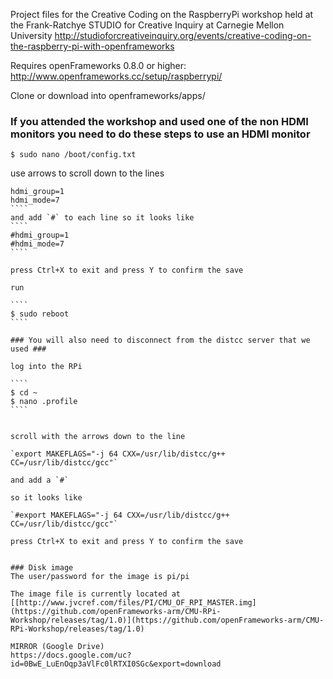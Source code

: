Project files for the Creative Coding on the RaspberryPi workshop held at the Frank-Ratchye STUDIO for Creative Inquiry at Carnegie Mellon University 
http://studioforcreativeinquiry.org/events/creative-coding-on-the-raspberry-pi-with-openframeworks

Requires openFrameworks 0.8.0 or higher: http://www.openframeworks.cc/setup/raspberrypi/

Clone or download into openframeworks/apps/

### If you attended the workshop and used one of the non HDMI monitors you need to do these steps to use an HDMI monitor


`$ sudo nano /boot/config.txt`

use arrows to scroll down to the lines

`````
hdmi_group=1
hdmi_mode=7
````
and add `#` to each line so it looks like
````
#hdmi_group=1
#hdmi_mode=7
````

press Ctrl+X to exit and press Y to confirm the save

run

````
$ sudo reboot
````

### You will also need to disconnect from the distcc server that we used ###

log into the RPi

````
$ cd ~
$ nano .profile
````


scroll with the arrows down to the line

`export MAKEFLAGS="-j 64 CXX=/usr/lib/distcc/g++ CC=/usr/lib/distcc/gcc"`

and add a `#`

so it looks like

`#export MAKEFLAGS="-j 64 CXX=/usr/lib/distcc/g++ CC=/usr/lib/distcc/gcc"`

press Ctrl+X to exit and press Y to confirm the save


### Disk image
The user/password for the image is pi/pi   

The image file is currently located at
[[http://www.jvcref.com/files/PI/CMU_OF_RPI_MASTER.img](https://github.com/openFrameworks-arm/CMU-RPi-Workshop/releases/tag/1.0)](https://github.com/openFrameworks-arm/CMU-RPi-Workshop/releases/tag/1.0)

MIRROR (Google Drive)
https://docs.google.com/uc?id=0BwE_LuEnOqp3aVlFc0lRTXI0SGc&export=download





